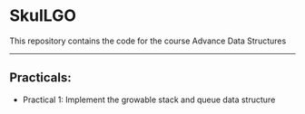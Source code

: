 # SkulLGO

This repository contains the code for the course Advance Data Structures

---

## Practicals:

- Practical 1: Implement the growable stack and queue data structure